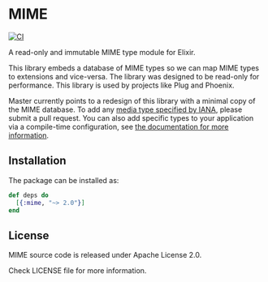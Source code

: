 # MIME

[![CI](https://github.com/elixir-plug/mime/actions/workflows/ci.yml/badge.svg)](https://github.com/elixir-plug/mime/actions/workflows/ci.yml)

A read-only and immutable MIME type module for Elixir.

This library embeds a database of MIME types so we can map MIME types
to extensions and vice-versa. The library was designed to be read-only
for performance. This library is used by projects like Plug and Phoenix.

Master currently points to a redesign of this library with a minimal copy
of the MIME database. To add any [media type specified by
IANA](https://www.iana.org/assignments/media-types/media-types.xhtml),
please submit a pull request. You can also add specific types to your
application via a compile-time configuration, see [the documentation for
more information](http://hexdocs.pm/mime/).

## Installation

The package can be installed as:

```elixir
def deps do
  [{:mime, "~> 2.0"}]
end
```

## License

MIME source code is released under Apache License 2.0.

Check LICENSE file for more information.
